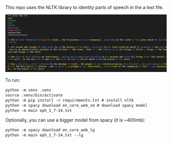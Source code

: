 This repo uses the NLTK library to identity parts of speech in the a text file.

![](image.png)

To run:
```shell
python -m venv .venv
source .venv/bin/activate
python -m pip install -r requirements.txt # install nltk
python -m spacy download en_core_web_sm # download spacy model
python -m main eph_1_7-14.txt
```

Optionally, you can use a bigger model from spacy (it is ~400mb):

```shell
python -m spacy download en_core_web_lg
python -m main eph_1_7-14.txt --lg
```
